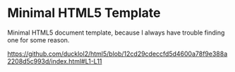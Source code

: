 # Minimal HTML5 Template
Minimal HTML5 document template, because I always have trouble finding one for some reason.

https://github.com/ducklol2/html5/blob/12cd29cdeccfd5d4600a78f9e388a2208d5c993d/index.html#L1-L11
